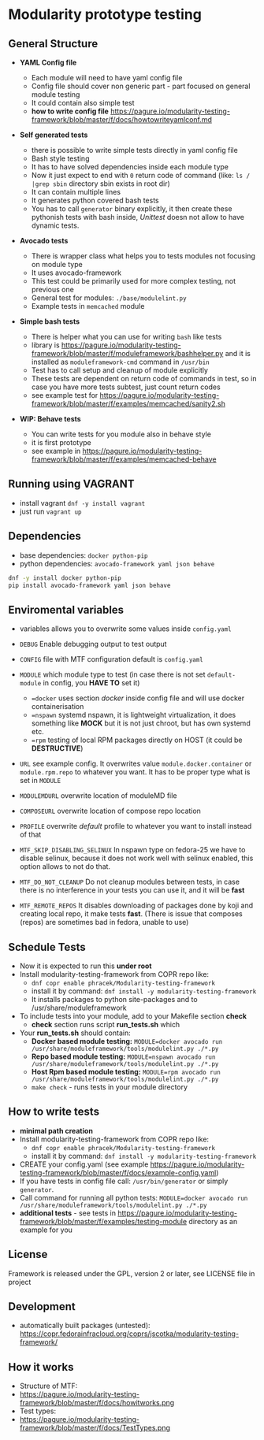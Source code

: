 # Modularity prototype testing

## General Structure
 * __YAML Config file__
     * Each module will need to have yaml config file
     * Config file should cover non generic part - part focused on general module testing
     * It could contain also simple test
     * __how to write config file__ https://pagure.io/modularity-testing-framework/blob/master/f/docs/howtowriteyamlconf.md

 * __Self generated tests__
     * there is possible to write simple tests directly in yaml config file
     * Bash style testing
     * It has  to have solved dependencies inside each module type
     * Now it just expect to end with `0` return code of command (like: `ls / |grep sbin` directory sbin exists in root dir)
     * It can contain multiple lines
     * It generates python covered bash tests
     * You has to call `generator` binary explicitly, it then create these pythonish tests with bash inside, *Unittest* doesn not allow to have dynamic tests.

 * __Avocado tests__
     * There is wrapper class what helps you to tests modules not focusing on module type
     * It uses avocado-framework
     * This test could be primarily used for more complex testing, not previous one
     * General test for modules: `./base/modulelint.py`
     * Example tests in `memcached` module

 * __Simple bash tests__
     * There is helper what you can use for writing `bash` like tests
     * library is https://pagure.io/modularity-testing-framework/blob/master/f/moduleframework/bashhelper.py and it is installed as `moduleframework-cmd` command in `/usr/bin`
     * Test has to call setup and cleanup of module explicitly
     * These tests are dependent on return code of commands in test, so in case you have more tests subtest, just count return codes
     * see example test for https://pagure.io/modularity-testing-framework/blob/master/f/examples/memcached/sanity2.sh


 * __WIP: Behave tests__
     * You can write tests for you module also in behave style
     * it is first prototype
     * see example in https://pagure.io/modularity-testing-framework/blob/master/f/examples/memcached-behave

## Running using VAGRANT
 * install vagrant `dnf -y install vagrant`
 * just run `vagrant up`

## Dependencies
 * base dependencies: ```docker python-pip```
 * python dependencies: ```avocado-framework yaml json behave```

```bash
dnf -y install docker python-pip
pip install avocado-framework yaml json behave
```

## Enviromental variables
 * variables allows you to overwrite some values inside `config.yaml`
  * `DEBUG` Enable debugging output to test output
  * `CONFIG` file with MTF configuration default is `config.yaml`
  * `MODULE` which module type to test (in case there is not set `default-module` in config, you **HAVE TO** set it)
    * `=docker` uses section *docker* inside config file and will use docker containerisation
    * `=nspawn` systemd nspawn, it is lightweight virtualization, it does something like **MOCK** but it is not just chroot, but has own systemd etc.
    * `=rpm` testing of local RPM packages directly on HOST (it could be **DESTRUCTIVE**)

  * `URL` see example config. It overwrites value `module.docker.container` or `module.rpm.repo` to whatever you want. It has to be proper type what is set in `MODULE`
  * `MODULEMDURL` overwrite location of moduleMD file
  * `COMPOSEURL` overwrite location of compose repo location
  * `PROFILE` overwrite *default* profile to whatever you want to install instead of that
  * `MTF_SKIP_DISABLING_SELINUX` In nspawn type on fedora-25 we have to disable selinux, because it does not work well with selinux enabled, this option allows to not do that.
  * `MTF_DO_NOT_CLEANUP` Do not cleanup modules between tests, in case there is no interference in your tests you can use it, and it will be **fast**
  * `MTF_REMOTE_REPOS` It disables downloading of packages done by koji and creating local repo, it make tests **fast**. (There is issue that composes (repos) are sometimes bad in fedora, unable to use)


## Schedule Tests
* Now it is expected to run this __under root__
 * Install modularity-testing-framework from COPR repo like:
    * ```dnf copr enable phracek/Modularity-testing-framework```
    * install it by command: ```dnf install -y modularity-testing-framework```
    * It installs packages to python site-packages and to /usr/share/moduleframework
* To include tests into your module, add to your Makefile section __check__
  * __check__ section runs script __run_tests.sh__ which
* Your __run_tests.sh__ should contain:
    * __Docker based module testing:__ ```MODULE=docker avocado run /usr/share/moduleframework/tools/modulelint.py ./*.py```
    * __Repo based module testing:__ ```MODULE=nspawn avocado run /usr/share/moduleframework/tools/modulelint.py ./*.py```
    * __Host Rpm based module testing:__ ```MODULE=rpm avocado run /usr/share/moduleframework/tools/modulelint.py ./*.py```
    * `make check` -  runs tests in your module directory

## How to write tests
 * __minimal path creation__
  * Install modularity-testing-framework from COPR repo like:
    * ```dnf copr enable phracek/Modularity-testing-framework```
    * install it by command: ```dnf install -y modularity-testing-framework```
  * CREATE your config.yaml (see example https://pagure.io/modularity-testing-framework/blob/master/f/docs/example-config.yaml)
  * If you have tests in config file call:  `/usr/bin/generator` or simply `generator`.
  * Call command for running all python tests:  `MODULE=docker avocado run /usr/share/moduleframework/tools/modulelint.py ./*.py`
 * __additional tests__ - see tests in https://pagure.io/modularity-testing-framework/blob/master/f/examples/testing-module directory as an example for you

## License
 Framework is released under the GPL, version 2 or later, see LICENSE file in project

## Development
 * automatically built packages (untested): https://copr.fedorainfracloud.org/coprs/jscotka/modularity-testing-framework/

## How it works
 * Structure of MTF:
  * https://pagure.io/modularity-testing-framework/blob/master/f/docs/howitworks.png
 * Test types:
  * https://pagure.io/modularity-testing-framework/blob/master/f/docs/TestTypes.png
